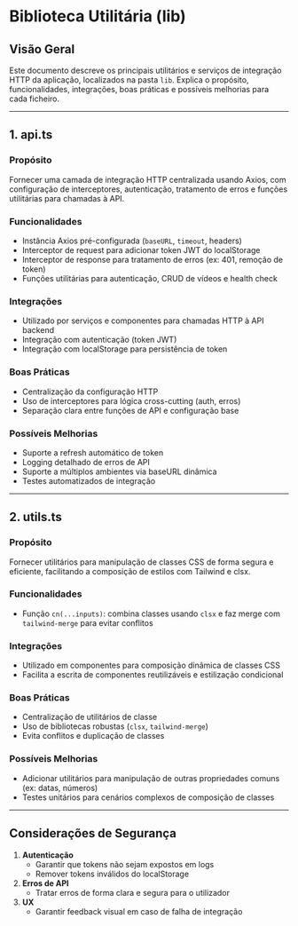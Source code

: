 # Biblioteca Utilitária (lib)

## Visão Geral

Este documento descreve os principais utilitários e serviços de integração HTTP da aplicação, localizados na pasta `lib`. Explica o propósito, funcionalidades, integrações, boas práticas e possíveis melhorias para cada ficheiro.

---

## 1. api.ts

### Propósito

Fornecer uma camada de integração HTTP centralizada usando Axios, com configuração de interceptores, autenticação, tratamento de erros e funções utilitárias para chamadas à API.

### Funcionalidades

- Instância Axios pré-configurada (`baseURL`, `timeout`, headers)
- Interceptor de request para adicionar token JWT do localStorage
- Interceptor de response para tratamento de erros (ex: 401, remoção de token)
- Funções utilitárias para autenticação, CRUD de vídeos e health check

### Integrações

- Utilizado por serviços e componentes para chamadas HTTP à API backend
- Integração com autenticação (token JWT)
- Integração com localStorage para persistência de token

### Boas Práticas

- Centralização da configuração HTTP
- Uso de interceptores para lógica cross-cutting (auth, erros)
- Separação clara entre funções de API e configuração base

### Possíveis Melhorias

- Suporte a refresh automático de token
- Logging detalhado de erros de API
- Suporte a múltiplos ambientes via baseURL dinâmica
- Testes automatizados de integração

---

## 2. utils.ts

### Propósito

Fornecer utilitários para manipulação de classes CSS de forma segura e eficiente, facilitando a composição de estilos com Tailwind e clsx.

### Funcionalidades

- Função `cn(...inputs)`: combina classes usando `clsx` e faz merge com `tailwind-merge` para evitar conflitos

### Integrações

- Utilizado em componentes para composição dinâmica de classes CSS
- Facilita a escrita de componentes reutilizáveis e estilização condicional

### Boas Práticas

- Centralização de utilitários de classe
- Uso de bibliotecas robustas (`clsx`, `tailwind-merge`)
- Evita conflitos e duplicação de classes

### Possíveis Melhorias

- Adicionar utilitários para manipulação de outras propriedades comuns (ex: datas, números)
- Testes unitários para cenários complexos de composição de classes

---

## Considerações de Segurança

1. **Autenticação**
   - Garantir que tokens não sejam expostos em logs
   - Remover tokens inválidos do localStorage
2. **Erros de API**
   - Tratar erros de forma clara e segura para o utilizador
3. **UX**
   - Garantir feedback visual em caso de falha de integração
